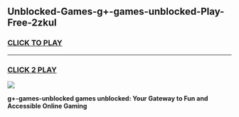 
## Unblocked-Games-g+-games-unblocked-Play-Free-2zkul
<h3>
<a href="https://premium76.site?title=g+-games-unblocked&ref=18A">CLICK TO PLAY</a></h3>
<hr>

<h3>
<a href="https://premium76.site?title=g+-games-unblocked&ref=18A">CLICK 2 PLAY</a>
  
</h3>

<a href="https://premium76.site?title=g+-games-unblocked&ref=18A"><img src="https://clearcache.store/games.png"></a>


**g+-games-unblocked games unblocked: Your Gateway to Fun and Accessible Online Gaming**
